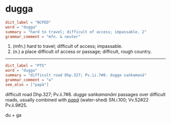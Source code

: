 # dugga

``` toml
dict_label = "NCPED"
word = "dugga"
summary = "hard to travel; difficult of access; impassable. 2"
grammar_comment = "mfn. & neuter"
```

1. (mfn.) hard to travel; difficult of access; impassable.
2. (n.) a place difficult of access or passage; difficult, rough country.

--------------------

``` toml
dict_label = "PTS"
word = "dugga"
summary = "difficult road Dhp.327; Pv.ii.7#8. dugge saṅkamanā"
grammar_comment = "a"
see_also = ["papā"]
```

difficult road Dhp.327; Pv.ii.7#8. *dugge saṅkamanāni* passages over difficult roads, usually combined with *[papā](papā.md)* (water\-shed) SN.i.100; Vv.52#22 Pv.ii.9#25.

du \+ ga

